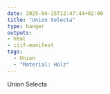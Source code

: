 ```yaml
---
date: 2025-04-15T12:47:44+02:00
title: "Union Selecta"
type: hanger
outputs:
- html
- iiif-manifest
tags:
  - Union
  - "Material: Holz"
---
```

Union
Selecta
